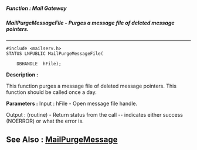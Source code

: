 ##### Function : Mail Gateway
##### MailPurgeMessageFile - Purges a message file of deleted message pointers.
---
```
#include <mailserv.h>
STATUS LNPUBLIC MailPurgeMessageFile(

	DBHANDLE  hFile);
```
**Description :**

This function purges a message file of deleted message pointers.  This function 
should be called once a day.

**Parameters :**
Input :
hFile  -  Open message file handle.

Output :
(routine)  -  Return status from the call -- indicates either success (NOERROR) or what the error is.



**See Also :**
[MailPurgeMessage](/domino-c-api-docs/reference/Func/MailPurgeMessage)
---
